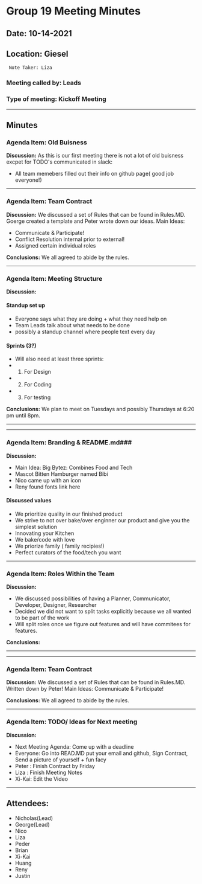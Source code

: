 # Group 19 Meeting Minutes #
## Date: 10-14-2021 ##
## Location: Giesel  ##
     Note Taker: Liza 

### **Meeting called by:** Leads ###

### **Type of meeting:** Kickoff Meeting ###
--------------------------------------

## Minutes ##

### Agenda Item: Old Buisness ###

**Discussion:** 
As this is our first meeting there is not a lot of old buisness excpet for
TODO's communicated in slack: 
- All team memebers filled out their info on github page( good job everyone!)

-------

### Agenda Item:  Team Contract ###

**Discussion:**
We discussed a set of Rules that can be found in Rules.MD. Goerge created a template and Peter wrote down our ideas.
Main Ideas: 
- Communicate & Participate! 
- Conflict Resolution internal prior to external!
- Assigned certain individual roles 

**Conclusions:**
We all agreed to abide by the rules.

-----------------------------------


### Agenda Item: Meeting Structure ###

**Discussion:**  
#### Standup set up ####
- Everyone says what they are doing + what they need help on
- Team Leads talk about what needs to be done
- possibly a standup channel where people text every day 
#### Sprints (3?) ####
- Will also need at least three sprints: 
- 1) For Design
- 2) For Coding
- 3) For testing


**Conclusions:**
We plan to meet  on Tuesdays and possibly Thursdays at 6:20 pm until 8pm.

-------

-------

### Agenda Item: Branding & README.md###

**Discussion:**  
- Main Idea: Big Bytez: Combines Food and Tech
- Mascot Bitten Hamburger named Bibi
- Nico came up with an icon
- Reny found fonts link here 
#### Discussed values 
- We prioritize quality in our finished product
- We strive to not over bake/over enginner our product and give you the simplest solution
- Innovating your Kitchen 
- We bake/code with love 
- We priorize family ( family recipies!) 
- Perfect curators of the food/tech you want 


-----------------------------------

### Agenda Item:  Roles Within the Team ###

**Discussion:**  
- We discussed possibilities of having a Planner, Communicator, Developer, Designer, Researcher
- Decided we did not want to split tasks explicitly because we all wanted to be part of the work 
- Will split roles once we figure out features and will have commitees for features.


**Conclusions:**


-----------------------------------

-------

### Agenda Item:  Team Contract ###

**Discussion:**
We discussed a set of Rules that can be found in Rules.MD. Written down by Peter! 
Main Ideas: Communicate & Participate!  

**Conclusions:**
We all agreed to abide by the rules.

-----------------------------------

### Agenda Item: TODO/ Ideas for Next meeting  ###

**Discussion:**
- Next Meeting Agenda: Come up with a deadline 
- Everyone: Go into READ.MD put your email and github, Sign Contract, Send a picture of yourself + fun facy
- Peter : Finish Contract by Friday
- Liza : Finish Meeting Notes
- Xi-Kai: Edit the Video

-----------------------------------


## Attendees: ##
 
- Nicholas(Lead) 
- George(Lead) 
- Nico 
- Liza 
- Peder 
- Brian 
- Xi-Kai 
- Huang 
- Reny
- Justin
